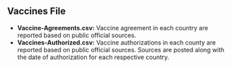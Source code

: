 ## Vaccines File
- **Vaccine-Agreements.csv:** Vaccine agreement in each country are reported based on public official sources.
- **Vaccines-Authorized.csv:** Vaccine authorizations in each county are reported based on public official sources. Sources are posted along with the date of authorization for each respective country.

